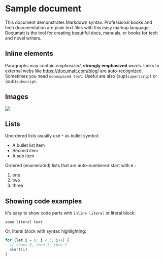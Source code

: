 # Sample document

This document demonstrates Markdown syntax. Professional books and tech documentation are plain text files with this easy markup language. Documatt is the tool for creating beautiful docs, manuals, or books for tech and novel writers.

## Inline elements

Paragraphs may contain _emphasized_, **strongly emphasized** words. Links to external webs like <https://documatt.com/blog/> are auto-recognized. Sometimes you need `monospaced text`. Useful are also {sup}`superscript` or {sub}`subscript`.

## Images

![](https://documatt.com/blog/_static/logo.svg)

## Lists

Unordered lists usually use `*` as bullet symbol:

- A bullet list item
- Second item
- A sub item

Ordered (enumerated) lists that are auto-numbered start with `#.`:

1. one
2. two
3. three

## Showing code examples

It's easy to show code parts with `inline literal` or literal block:

```
some literal text
```

Or, literal block with syntax highlighting:

```javascript
for (let i = 0; i < 3; i++) {
  // shows 0, then 1, then 2
  alert(i)
}
```

